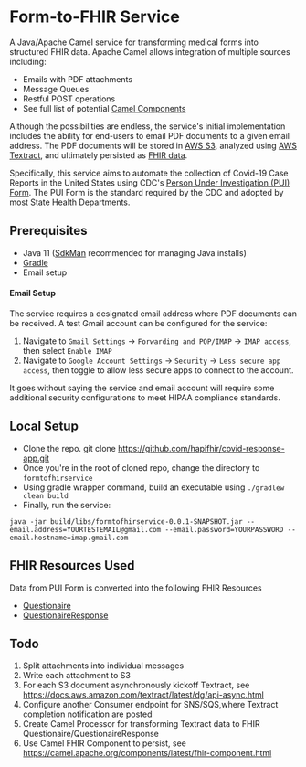# Form-to-FHIR Service
A Java/Apache Camel service for transforming medical forms into structured FHIR data.  Apache Camel allows integration of multiple sources including:

* Emails with PDF attachments
* Message Queues
* Restful POST operations
* See full list of potential [Camel Components](https://camel.apache.org/components/latest/index.html#_list_of_components)

Although the possibilities are endless, the service's initial implementation includes the ability for end-users to email PDF documents to a given email address.  The PDF documents will be stored in [AWS S3](https://aws.amazon.com/s3/), analyzed using [AWS Textract](https://aws.amazon.com/textract/), and ultimately persisted as [FHIR data](https://www.hl7.org/fhir/overview.html).

Specifically, this service aims to automate the collection of Covid-19 Case Reports in the United States using CDC's [Person Under Investigation (PUI) Form](https://www.cdc.gov/coronavirus/2019-ncov/php/reporting-pui.html).  The PUI Form is the standard required by the CDC and adopted by most State Health Departments.

## Prerequisites

* Java 11 ([SdkMan](https://sdkman.io/) recommended for managing Java installs)
* [Gradle](https://docs.gradle.org)
* Email setup

#### Email Setup
The service requires a designated email address where PDF documents can be received.  A test Gmail account can be configured for the service:
1) Navigate to `Gmail Settings` -> `Forwarding and POP/IMAP` -> `IMAP access`, then select `Enable IMAP`
2) Navigate to `Google Account Settings` -> `Security` -> `Less secure app access`, then toggle to allow less secure apps to connect to the account.

It goes without saying the service and email account will require some additional security configurations to meet HIPAA compliance standards. 

## Local Setup
* Clone the repo. git clone https://github.com/hapifhir/covid-response-app.git
* Once you're in the root of cloned repo, change the directory to `formtofhirservice`
* Using gradle wrapper command, build an executable using `./gradlew clean build`
* Finally, run the service:

```$bash
java -jar build/libs/formtofhirservice-0.0.1-SNAPSHOT.jar --email.address=YOURTESTEMAIL@gmail.com --email.password=YOURPASSWORD --email.hostname=imap.gmail.com
```

## FHIR Resources Used
Data from PUI Form is converted into the following FHIR Resources
* [Questionaire](http://hl7.org/fhir/questionnaire.html)
* [QuestionaireResponse](http://hl7.org/fhir/questionnaireresponse.html)

## Todo

1) Split attachments into individual messages
2) Write each attachment to S3
3) For each S3 document asynchronously kickoff Textract, see https://docs.aws.amazon.com/textract/latest/dg/api-async.html
4) Configure another Consumer endpoint for SNS/SQS,where Textract completion notification are posted
5) Create Camel Processor for transforming Textract data to FHIR Questionaire/QuestionaireResponse
6) Use Camel FHIR Component to persist, see https://camel.apache.org/components/latest/fhir-component.html

